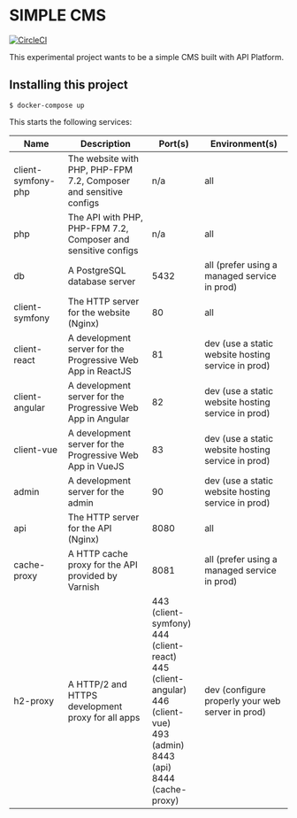# SIMPLE CMS

[![CircleCI](https://circleci.com/gh/toofff/simple-cms.svg?style=svg)](https://circleci.com/gh/toofff/simple-cms)

This experimental project wants to be a simple CMS built with API Platform.

## Installing this project

    $ docker-compose up

This starts the following services:

| Name                 | Description                                                       | Port(s) | Environment(s)
| -------------------- | ----------------------------------------------------------------- | ------- | --------------
| client-symfony-php   | The website with PHP, PHP-FPM 7.2, Composer and sensitive configs | n/a     | all
| php                  | The API with PHP, PHP-FPM 7.2, Composer and sensitive configs     | n/a     | all
| db                   | A PostgreSQL database server                                      | 5432    | all (prefer using a managed service in prod)
| client-symfony       | The HTTP server for the website (Nginx)                           | 80      | all
| client-react         | A development server for the Progressive Web App in ReactJS       | 81      | dev (use a static website hosting service in prod)
| client-angular       | A development server for the Progressive Web App in Angular       | 82      | dev (use a static website hosting service in prod)
| client-vue           | A development server for the Progressive Web App in VueJS         | 83      | dev (use a static website hosting service in prod)
| admin                | A development server for the admin                                | 90      | dev (use a static website hosting service in prod)
| api                  | The HTTP server for the API (Nginx)                               | 8080    | all
| cache-proxy          | A HTTP cache proxy for the API provided by Varnish                | 8081    | all (prefer using a managed service in prod)
| h2-proxy             | A HTTP/2 and HTTPS development proxy for all apps                 | 443 (client-symfony)<br>444 (client-react)<br>445 (client-angular)<br>446 (client-vue)<br>493 (admin)<br>8443 (api)<br>8444 (cache-proxy) | dev (configure properly your web server in prod)
